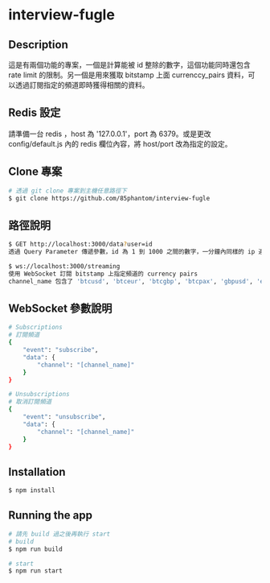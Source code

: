# interview-fugle

## Description

這是有兩個功能的專案，一個是計算能被 id 整除的數字，這個功能同時還包含 rate limit 的限制。另一個是用來獲取 bitstamp 上面 currenccy_pairs 資料，可以透過訂閱指定的頻道即時獲得相關的資料。

## Redis 設定

請準備一台 redis ，host 為 '127.0.0.1'，port 為 6379。或是更改 config/default.js 內的 redis 欄位內容，將 host/port 改為指定的設定。

## Clone 專案

```bash
# 透過 git clone 專案到主機任意路徑下
$ git clone https://github.com/85phantom/interview-fugle

```

## 路徑說明

```bash
$ GET http://localhost:3000/data?user=id
透過 Query Parameter 傳遞參數，id 為 1 到 1000 之間的數字，一分鐘內同樣的 ip 連線不可超過 10 次，同樣的 id 不可超過 5 次。

$ ws://localhost:3000/streaming
使用 WebSocket 訂閱 bitstamp 上指定頻道的 currency pairs
channel_name 包含了 'btcusd', 'btceur', 'btcgbp', 'btcpax', 'gbpusd', 'eurusd', 'xrpusd',  'xrpeur', 'xrpbtc', 'xrpgbp',
```

## WebSocket 參數說明

```bash
# Subscriptions
# 訂閱頻道
{
	"event": "subscribe",
	"data": {
		"channel": "[channel_name]"
	}
}

# Unsubscriptions
# 取消訂閱頻道
{
	"event": "unsubscribe",
	"data": {
		"channel": "[channel_name]"
	}
}

```

## Installation

```bash
$ npm install
```

## Running the app

```bash
# 請先 build 過之後再執行 start
# build
$ npm run build

# start
$ npm run start
```
